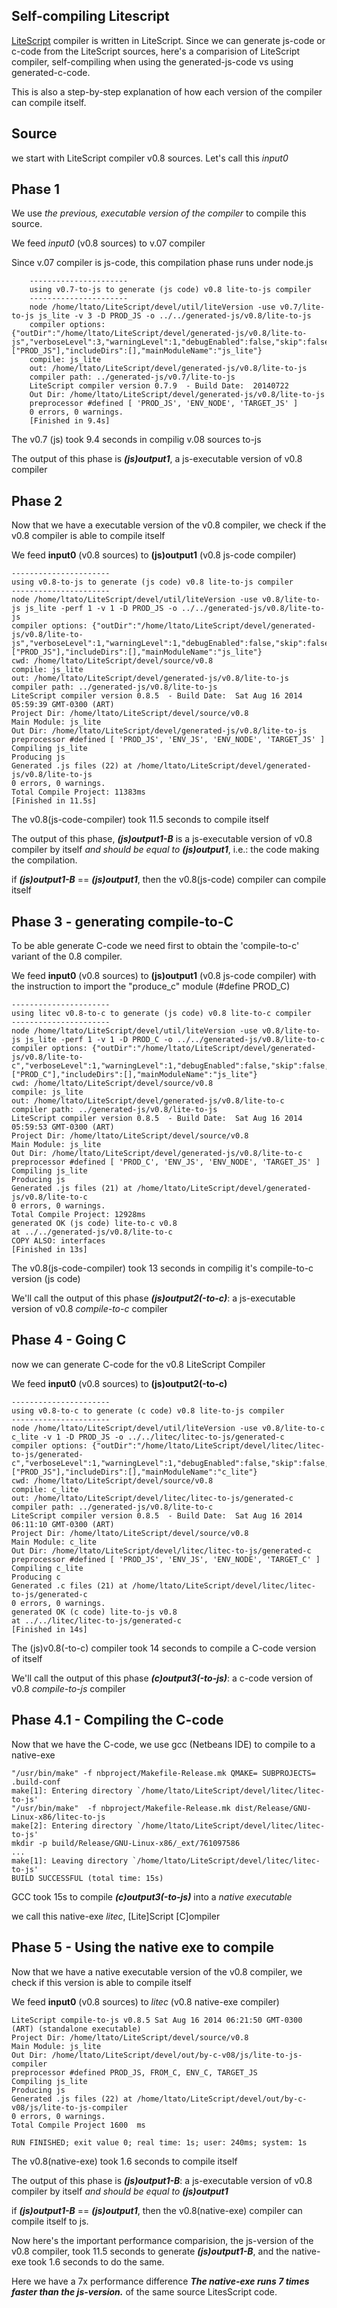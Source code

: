 ## Self-compiling Litescript

[LiteScript](https://github.com/luciotato/LiteScript) compiler is written in LiteScript. 
Since we can generate js-code or c-code
from the LiteScript sources, here's a comparision of LiteScript compiler, self-compiling
when using the generated-js-code vs using generated-c-code.

This is also a step-by-step explanation of how each version of the compiler can compile itself.

## Source
we start with LiteScript compiler v0.8 sources. Let's call this *input0*

## Phase 1
We use *the previous, executable version of the compiler* to compile this source.

We feed *input0* (v0.8 sources) to v.07 compiler

Since v.07 compiler is js-code, this compilation phase runs under node.js

        ----------------------
        using v0.7-to-js to generate (js code) v0.8 lite-to-js compiler
        ----------------------
        node /home/ltato/LiteScript/devel/util/liteVersion -use v0.7/lite-to-js js_lite -v 3 -D PROD_JS -o ../../generated-js/v0.8/lite-to-js
        compiler options: {"outDir":"/home/ltato/LiteScript/devel/generated-js/v0.8/lite-to-js","verboseLevel":3,"warningLevel":1,"debugEnabled":false,"skip":false,"generateSourceMap":true,"single":false,"browser":false,"comments":1,"perf":0,"defines":["PROD_JS"],"includeDirs":[],"mainModuleName":"js_lite"}
        compile: js_lite
        out: /home/ltato/LiteScript/devel/generated-js/v0.8/lite-to-js
        compiler path: ../generated-js/v0.7/lite-to-js
        LiteScript compiler version 0.7.9  - Build Date:  20140722
        Out Dir: /home/ltato/LiteScript/devel/generated-js/v0.8/lite-to-js
        preprocessor #defined [ 'PROD_JS', 'ENV_NODE', 'TARGET_JS' ]
        0 errors, 0 warnings.
        [Finished in 9.4s]

The v0.7 (js) took 9.4 seconds in compilig v.08 sources to-js

The output of this phase is ***(js)output1***, a js-executable version of v0.8 compiler

## Phase 2
Now that we have a executable version of the v0.8 compiler,
we check if the v0.8 compiler is able to compile itself

We feed **input0** (v0.8 sources) to **(js)output1** (v0.8 js-code compiler)

    ----------------------
    using v0.8-to-js to generate (js code) v0.8 lite-to-js compiler
    ----------------------
    node /home/ltato/LiteScript/devel/util/liteVersion -use v0.8/lite-to-js js_lite -perf 1 -v 1 -D PROD_JS -o ../../generated-js/v0.8/lite-to-js
    compiler options: {"outDir":"/home/ltato/LiteScript/devel/generated-js/v0.8/lite-to-js","verboseLevel":1,"warningLevel":1,"debugEnabled":false,"skip":false,"generateSourceMap":true,"single":false,"browser":false,"comments":1,"perf":1,"defines":["PROD_JS"],"includeDirs":[],"mainModuleName":"js_lite"}
    cwd: /home/ltato/LiteScript/devel/source/v0.8
    compile: js_lite
    out: /home/ltato/LiteScript/devel/generated-js/v0.8/lite-to-js
    compiler path: ../generated-js/v0.8/lite-to-js
    LiteScript compiler version 0.8.5  - Build Date:  Sat Aug 16 2014 05:59:39 GMT-0300 (ART)
    Project Dir: /home/ltato/LiteScript/devel/source/v0.8
    Main Module: js_lite
    Out Dir: /home/ltato/LiteScript/devel/generated-js/v0.8/lite-to-js
    preprocessor #defined [ 'PROD_JS', 'ENV_JS', 'ENV_NODE', 'TARGET_JS' ]
    Compiling js_lite
    Producing js
    Generated .js files (22) at /home/ltato/LiteScript/devel/generated-js/v0.8/lite-to-js
    0 errors, 0 warnings.
    Total Compile Project: 11383ms
    [Finished in 11.5s]

The v0.8(js-code-compiler) took 11.5 seconds to compile itself

The output of this phase, ***(js)output1-B*** is a js-executable version of v0.8 compiler by itself
*and should be equal to* ***(js)output1***, i.e.: the code making the compilation.

if ***(js)output1-B*** == ***(js)output1***, then the v0.8(js-code) compiler can compile itself

## Phase 3 - generating compile-to-C

To be able generate C-code we need first to obtain the 'compile-to-c'
variant of the 0.8 compiler.

We feed **input0** (v0.8 sources) to **(js)output1** (v0.8 js-code compiler) with the instruction to
import the "produce_c" module (#define PROD_C)

    ----------------------
    using litec v0.8-to-c to generate (js code) v0.8 lite-to-c compiler
    ----------------------
    node /home/ltato/LiteScript/devel/util/liteVersion -use v0.8/lite-to-js js_lite -perf 1 -v 1 -D PROD_C -o ../../generated-js/v0.8/lite-to-c
    compiler options: {"outDir":"/home/ltato/LiteScript/devel/generated-js/v0.8/lite-to-c","verboseLevel":1,"warningLevel":1,"debugEnabled":false,"skip":false,"generateSourceMap":true,"single":false,"browser":false,"comments":1,"perf":1,"defines":["PROD_C"],"includeDirs":[],"mainModuleName":"js_lite"}
    cwd: /home/ltato/LiteScript/devel/source/v0.8
    compile: js_lite
    out: /home/ltato/LiteScript/devel/generated-js/v0.8/lite-to-c
    compiler path: ../generated-js/v0.8/lite-to-js
    LiteScript compiler version 0.8.5  - Build Date:  Sat Aug 16 2014 05:59:53 GMT-0300 (ART)
    Project Dir: /home/ltato/LiteScript/devel/source/v0.8
    Main Module: js_lite
    Out Dir: /home/ltato/LiteScript/devel/generated-js/v0.8/lite-to-c
    preprocessor #defined [ 'PROD_C', 'ENV_JS', 'ENV_NODE', 'TARGET_JS' ]
    Compiling js_lite
    Producing js
    Generated .js files (21) at /home/ltato/LiteScript/devel/generated-js/v0.8/lite-to-c
    0 errors, 0 warnings.
    Total Compile Project: 12928ms
    generated OK (js code) lite-to-c v0.8
    at ../../generated-js/v0.8/lite-to-c
    COPY ALSO: interfaces
    [Finished in 13s]

The v0.8(js-code-compiler) took 13 seconds in compilig it's compile-to-c version (js code)

We'll call the output of this phase ***(js)output2(-to-c)***: a js-executable version of v0.8 *compile-to-c* compiler

## Phase 4 - Going C

now we can generate C-code for the v0.8 LiteScript Compiler

We feed **input0** (v0.8 sources) to **(js)output2(-to-c)** 

    ----------------------
    using v0.8-to-c to generate (c code) v0.8 lite-to-js compiler
    ----------------------
    node /home/ltato/LiteScript/devel/util/liteVersion -use v0.8/lite-to-c c_lite -v 1 -D PROD_JS -o ../../litec/litec-to-js/generated-c
    compiler options: {"outDir":"/home/ltato/LiteScript/devel/litec/litec-to-js/generated-c","verboseLevel":1,"warningLevel":1,"debugEnabled":false,"skip":false,"generateSourceMap":true,"single":false,"browser":false,"comments":1,"perf":0,"defines":["PROD_JS"],"includeDirs":[],"mainModuleName":"c_lite"}
    cwd: /home/ltato/LiteScript/devel/source/v0.8
    compile: c_lite
    out: /home/ltato/LiteScript/devel/litec/litec-to-js/generated-c
    compiler path: ../generated-js/v0.8/lite-to-c
    LiteScript compiler version 0.8.5  - Build Date:  Sat Aug 16 2014 06:11:10 GMT-0300 (ART)
    Project Dir: /home/ltato/LiteScript/devel/source/v0.8
    Main Module: c_lite
    Out Dir: /home/ltato/LiteScript/devel/litec/litec-to-js/generated-c
    preprocessor #defined [ 'PROD_JS', 'ENV_JS', 'ENV_NODE', 'TARGET_C' ]
    Compiling c_lite
    Producing c
    Generated .c files (21) at /home/ltato/LiteScript/devel/litec/litec-to-js/generated-c
    0 errors, 0 warnings.
    generated OK (c code) lite-to-js v0.8
    at ../../litec/litec-to-js/generated-c
    [Finished in 14s]

The (js)v0.8(-to-c) compiler took 14 seconds to compile a C-code version of itself

We'll call the output of this phase ***(c)output3(-to-js)***: a c-code version of v0.8 *compile-to-js* compiler


## Phase 4.1 - Compiling the C-code

Now that we have the C-code, we use gcc (Netbeans IDE) to compile to a native-exe

    "/usr/bin/make" -f nbproject/Makefile-Release.mk QMAKE= SUBPROJECTS= .build-conf
    make[1]: Entering directory `/home/ltato/LiteScript/devel/litec/litec-to-js'
    "/usr/bin/make"  -f nbproject/Makefile-Release.mk dist/Release/GNU-Linux-x86/litec-to-js
    make[2]: Entering directory `/home/ltato/LiteScript/devel/litec/litec-to-js'
    mkdir -p build/Release/GNU-Linux-x86/_ext/761097586
    ...
    make[1]: Leaving directory `/home/ltato/LiteScript/devel/litec/litec-to-js'
    BUILD SUCCESSFUL (total time: 15s)

GCC took 15s to compile ***(c)output3(-to-js)*** into a *native executable*

we call this native-exe *litec*, [Lite]Script [C]ompiler

## Phase 5 - Using the native exe to compile

Now that we have a native executable version of the v0.8 compiler,
we check if this version is able to compile itself

We feed **input0** (v0.8 sources) to *litec* (v0.8 native-exe compiler)

    LiteScript compile-to-js v0.8.5 Sat Aug 16 2014 06:21:50 GMT-0300 (ART) (standalone executable) 
    Project Dir: /home/ltato/LiteScript/devel/source/v0.8 
    Main Module: js_lite 
    Out Dir: /home/ltato/LiteScript/devel/out/by-c-v08/js/lite-to-js-compiler 
    preprocessor #defined PROD_JS, FROM_C, ENV_C, TARGET_JS 
    Compiling js_lite 
    Producing js 
    Generated .js files (22) at /home/ltato/LiteScript/devel/out/by-c-v08/js/lite-to-js-compiler 
    0 errors, 0 warnings. 
    Total Compile Project 1600  ms 

    RUN FINISHED; exit value 0; real time: 1s; user: 240ms; system: 1s

The v0.8(native-exe) took 1.6 seconds to compile itself

The output of this phase is ***(js)output1-B***: a js-executable version of v0.8 compiler by itself
*and should be equal to* ***(js)output1***

if ***(js)output1-B*** == ***(js)output1***, then the v0.8(native-exe) compiler can compile itself to js.

Now here's the important performance comparision, the js-version of the v0.8 compiler, took 
11.5 seconds to generate ***(js)output1-B***, and the native-exe took 1.6 seconds to do the same.

Here we have a 7x performance difference ***The native-exe runs 7 times faster than the js-version.*** of the same source LitesScript code.

